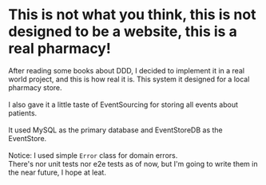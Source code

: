 # This is not what you think, this is not designed to be a website, this is a real pharmacy!
After reading some books about DDD, I decided to implement it in a real world project, and this is how real it is. This system it designed for a local pharmacy store.
<br />
<br />
I also gave it a little taste of EventSourcing for storing all events about patients.
<br />
<br />
It used MySQL as the primary database and EventStoreDB as the EventStore.
<br />
<br />
Notice: I used simple `Error` class for domain errors.
<br />
There's nor unit tests nor e2e tests as of now, but I'm going to write them in the near future, I hope at leat. 